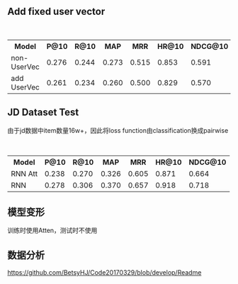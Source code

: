 ## Add fixed user vector
<div>
    <table border="0">
    <tr> <th>Model</th><th>P@10</th><th>R@10</th><th>MAP</th><th>MRR</th><th>HR@10</th><th>NDCG@10</th> </tr>
    <tr> <td>non-UserVec</td><td>0.276</td><td>0.244</td><td>0.273</td><td>0.515</td><td>0.853</td><td>0.591</td> </tr>
    <tr> <td>add UserVec</td><td>0.261</td><td>0.234</td><td>0.260</td><td>0.500</td><td>0.829</td><td>0.570</td> </tr>
    </table>
</div>

## JD Dataset Test
由于jd数据中item数量16w+，因此将loss function由classification换成pairwise
<div>
    <table border="0">
    <tr> <th>Model</th><th>P@10</th><th>R@10</th><th>MAP</th><th>MRR</th><th>HR@10</th><th>NDCG@10</th> </tr>
    <tr> <td>RNN Att</td><td>0.238</td><td>0.270</td><td>0.326</td><td>0.605</td><td>0.871</td><td>0.664</td> </tr>
    <tr> <td>RNN    </td><td>0.278</td><td>0.306</td><td>0.370</td><td>0.657</td><td>0.918</td><td>0.718</td> </tr>
    </table>
</div>

## 模型变形
训练时使用Atten，测试时不使用

## 数据分析
https://github.com/BetsyHJ/Code20170329/blob/develop/Readme

